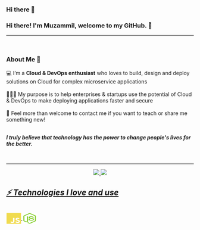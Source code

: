 ### Hi there 👋

<!--
**mhshamim/mhshamim** is a ✨ _special_ ✨ repository because its `README.md` (this file) appears on your GitHub profile.

Here are some ideas to get you started:

- 🔭 I’m currently working on ...
- 🌱 I’m currently learning ...
- 👯 I’m looking to collaborate on ...
- 🤔 I’m looking for help with ...
- 💬 Ask me about ...
- 📫 How to reach me:
- 😄 Pronouns: ...
- ⚡ Fun fact: ...

<a href="mailto:murilo.marques@vanhack.com">
	  <img align="left" width="26px" src="https://cdn.jsdelivr.net/npm/simple-icons@v3/icons/gmail.svg" />
	</a>

-->


### Hi there! I'm Muzammil, welcome to my GitHub. 🌱

<hr />
	

<br/>

### About Me 🚀
💻 I’m a **Cloud & DevOps enthusiast** who loves to build, design and deploy solutions on Cloud for complex microservice applications </br> </br>
👨🏼‍💻 My purpose is to help enterprises & startups use the potential of Cloud & DevOps to make deploying applications faster and secure  </br></br>
💬 Feel more than welcome to contact me if you want to teach or share me something new!</br></br>

 <b><i>I truly believe that technology has the power to change people's lives for the better. 

<br/>
<hr />
  
<div align="center">
  <a href="https://github.com/mhshamim">
  <img height="180em" src="https://github-readme-stats.vercel.app/api?username=mhshamim&show_icons=true&theme=gradient&include_all_commits=true&count_private=true"/>
  <img height="180em" src="https://github-readme-stats.vercel.app/api/top-langs/?username=mhshamim&layout=compact&langs_count=7&theme=gradient"/>
</div>
	
## ⚡ Technologies I love and use
  
<div style="display: inline_block"><br>
  <img align="center" alt="js" height="30" width="40" src="https://raw.githubusercontent.com/devicons/devicon/master/icons/javascript/javascript-plain.svg">
  <img align="center" alt="Node" height="30" width="40" src="https://raw.githubusercontent.com/devicons/devicon/master/icons/nodejs/nodejs-original.svg">
</div>

